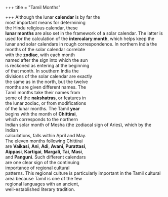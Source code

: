 +++
title = "Tamil Months"

+++
Although the lunar **calendar** is by far the  
most important means for determining  
the Hindu religious calendar, these  
**lunar months** are also set in the framework of a solar calendar. The latter is  
used for the calculation of the **intercalary month**, which helps keep the  
lunar and solar calendars in rough correspondence. In northern India the  
months of the solar calendar correlate  
with the **zodiac**, with each month  
named after the sign into which the sun  
is reckoned as entering at the beginning  
of that month. In southern India the  
divisions of the solar calendar are exactly  
the same as in the north, but the twelve  
months are given different names. The  
Tamil months take their names from  
some of the **nakshatras**, or features in  
the lunar zodiac, or from modifications  
of the lunar months. The Tamil **year**  
begins with the month of **Chittirai**,  
which corresponds to the northern  
Indian solar month of Mesha (the zodiacal sign of Aries), which by the Indian  
calculations, falls within April and May.  
The eleven months following Chittirai  
are **Vaikasi**, **Ani**, **Adi**, **Avani**, **Purattasi**,  
**Aippasi**, **Kartigai**, **Margali**, **Tai**, **Masi**,  
and **Panguni**. Such different calendars  
are one clear sign of the continuing  
importance of regional cultural  
patterns. This regional culture is particularly important in the Tamil cultural  
area because Tamil is one of the few  
regional languages with an ancient,  
well-established literary tradition.